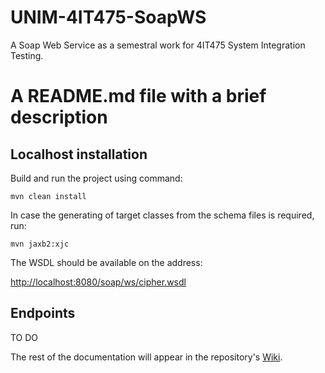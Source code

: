 # UNIM-4IT475-SoapWS

A Soap Web Service as a semestral work for 4IT475 System Integration Testing.

# A README.md file with a brief description

## Localhost installation

Build and run the project using command:

`mvn clean install`

In case the generating of target classes from the schema files is required, run:

`mvn jaxb2:xjc`

The WSDL should be available on the address:

[http://localhost:8080/soap/ws/cipher.wsdl](http://localhost:8080/soap/ws/cipher.wsdl)

## Endpoints

TO DO

The rest of the documentation will appear in the repository's [Wiki](https://github.com/NicharNET/UNIM-4IT475-SoapWS/wiki).
